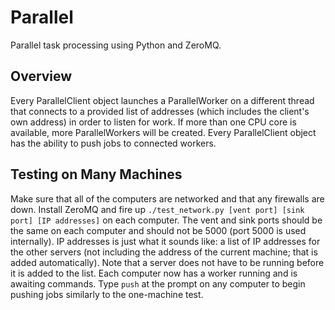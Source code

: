 Parallel
========

Parallel task processing using Python and ZeroMQ.

Overview
-------------

Every ParallelClient object launches a ParallelWorker on a different thread that connects to a provided list of addresses (which includes the client's own address) in order to listen for work. If more than one CPU core is available, more ParallelWorkers will be created. Every ParallelClient object has the ability to push jobs to connected workers.

Testing on Many Machines
----------------------------------

Make sure that all of the computers are networked and that any firewalls are down. Install ZeroMQ and fire up `./test_network.py [vent port] [sink port] [IP addresses]` on each computer. The vent and sink ports should be the same on each computer and should not be 5000 (port 5000 is used internally). IP addresses is just what it sounds like: a list of IP addresses for the other servers (not including the address of the current machine; that is added automatically). Note that a server does not have to be running before it is added to the list. Each computer now has a worker running and is awaiting commands. Type `push` at the prompt on any computer to begin pushing jobs similarly to the one-machine test.